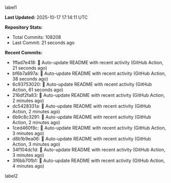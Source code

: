 
label1 
<!-- ACTIVITY_START -->
**Last Updated:** 2025-10-17 17:14:11 UTC

**Repository Stats:**
- Total Commits: 108208
- Last Commit: 21 seconds ago

**Recent Commits:**
- 1ffad7e418: 🤖 Auto-update README with recent activity (GitHub Action, 21 seconds ago)
- bf6b7a897a: 🤖 Auto-update README with recent activity (GitHub Action, 38 seconds ago)
- 6c93753020: 🤖 Auto-update README with recent activity (GitHub Action, 61 seconds ago)
- 216df2fa83: 🤖 Auto-update README with recent activity (GitHub Action, 2 minutes ago)
- dc5428331a: 🤖 Auto-update README with recent activity (GitHub Action, 2 minutes ago)
- 6b9c8c3291: 🤖 Auto-update README with recent activity (GitHub Action, 2 minutes ago)
- 1ced460f8c: 🤖 Auto-update README with recent activity (GitHub Action, 3 minutes ago)
- d8b1b9ea06: 🤖 Auto-update README with recent activity (GitHub Action, 3 minutes ago)
- 34f104dc1d: 🤖 Auto-update README with recent activity (GitHub Action, 3 minutes ago)
- 3f6bb70fb1: 🤖 Auto-update README with recent activity (GitHub Action, 4 minutes ago)
<!-- ACTIVITY_END -->

label2
